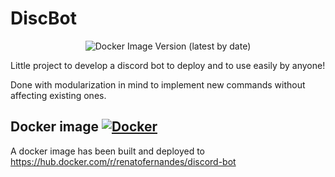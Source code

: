 
# DiscBot
<p align="center">
  <img alt="Docker Image Version (latest by date)" src="https://img.shields.io/docker/v/renatofernandes/discord-bot?style=flat-square">
</p>




Little project to develop a discord bot to deploy and to use easily by anyone!

Done with modularization in mind to implement new commands without affecting existing ones.





## Docker image  [![Docker](https://img.shields.io/badge/docker-%230db7ed.svg?style=for-the-badge&logo=docker&logoColor=white)](https://hub.docker.com/r/renatofernandes/discord-bot)

A docker image has been built and deployed to https://hub.docker.com/r/renatofernandes/discord-bot
